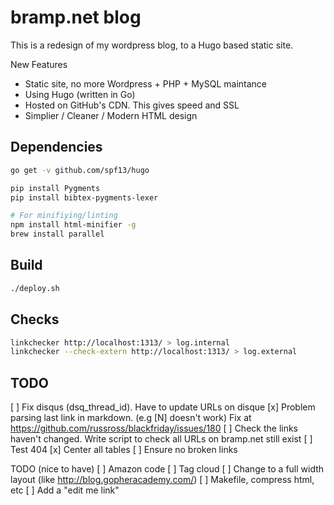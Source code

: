 bramp.net blog
==============

This is a redesign of my wordpress blog, to a Hugo based static site.

New Features
 * Static site, no more Wordpress + PHP + MySQL maintance
 * Using Hugo (written in Go)
 * Hosted on GitHub's CDN. This gives speed and SSL
 * Simplier / Cleaner / Modern HTML design

Dependencies
------------
```bash
go get -v github.com/spf13/hugo

pip install Pygments
pip install bibtex-pygments-lexer

# For minifiying/linting
npm install html-minifier -g
brew install parallel
```

Build
-----
```bash
./deploy.sh
```

Checks
------
```bash
linkchecker http://localhost:1313/ > log.internal
linkchecker --check-extern http://localhost:1313/ > log.external
```

TODO
----
 [ ] Fix disqus (dsq_thread_id). Have to update URLs on disque
 [x] Problem parsing last link in markdown. (e.g [N] doesn't work) Fix at https://github.com/russross/blackfriday/issues/180
 [ ] Check the links haven't changed. Write script to check all URLs on bramp.net still exist
 [ ] Test 404
 [x] Center all tables
 [ ] Ensure no broken links

TODO (nice to have)
 [ ] Amazon code
 [ ] Tag cloud
 [ ] Change to a full width layout (like http://blog.gopheracademy.com/)
 [ ] Makefile, compress html, etc
 [ ] Add a "edit me link"
